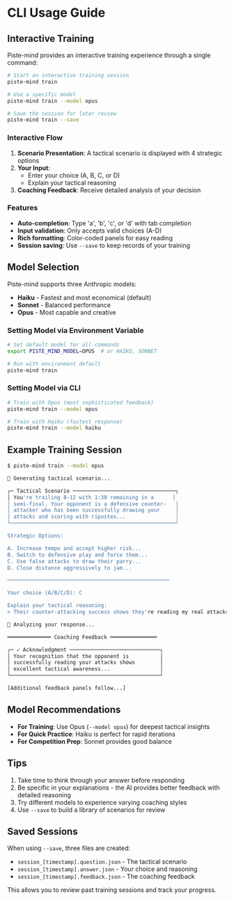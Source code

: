 # CLI Usage Guide

## Interactive Training

Piste-mind provides an interactive training experience through a single command:

```bash
# Start an interactive training session
piste-mind train

# Use a specific model
piste-mind train --model opus

# Save the session for later review
piste-mind train --save
```

### Interactive Flow

1. **Scenario Presentation**: A tactical scenario is displayed with 4 strategic options
2. **Your Input**: 
   - Enter your choice (A, B, C, or D)
   - Explain your tactical reasoning
3. **Coaching Feedback**: Receive detailed analysis of your decision

### Features

- **Auto-completion**: Type 'a', 'b', 'c', or 'd' with tab completion
- **Input validation**: Only accepts valid choices (A-D)
- **Rich formatting**: Color-coded panels for easy reading
- **Session saving**: Use `--save` to keep records of your training

## Model Selection

Piste-mind supports three Anthropic models:
- **Haiku** - Fastest and most economical (default)
- **Sonnet** - Balanced performance
- **Opus** - Most capable and creative

### Setting Model via Environment Variable

```bash
# Set default model for all commands
export PISTE_MIND_MODEL=OPUS  # or HAIKU, SONNET

# Run with environment default
piste-mind train
```

### Setting Model via CLI

```bash
# Train with Opus (most sophisticated feedback)
piste-mind train --model opus

# Train with Haiku (fastest response)
piste-mind train --model haiku
```

## Example Training Session

```bash
$ piste-mind train --model opus

🤺 Generating tactical scenario...

┌─ Tactical Scenario ─────────────────────────────────┐
│ You're trailing 8-12 with 1:30 remaining in a      │
│ semi-final. Your opponent is a defensive counter-   │
│ attacker who has been successfully drawing your     │
│ attacks and scoring with ripostes...                │
└─────────────────────────────────────────────────────┘

Strategic Options:

A. Increase tempo and accept higher risk...
B. Switch to defensive play and force them...
C. Use false attacks to draw their parry...
D. Close distance aggressively to jam...

────────────────────────────────────────────────────

Your choice (A/B/C/D): C

Explain your tactical reasoning:
> Their counter-attacking success shows they're reading my real attacks well. False attacks should disrupt their timing.

🎯 Analyzing your response...

══════════════ Coaching Feedback ═══════════════

┌─ ✓ Acknowledgment ─────────────────────────────┐
│ Your recognition that the opponent is          │
│ successfully reading your attacks shows        │
│ excellent tactical awareness...                │
└────────────────────────────────────────────────┘

[Additional feedback panels follow...]
```

## Model Recommendations

- **For Training**: Use Opus (`--model opus`) for deepest tactical insights
- **For Quick Practice**: Haiku is perfect for rapid iterations
- **For Competition Prep**: Sonnet provides good balance

## Tips

1. Take time to think through your answer before responding
2. Be specific in your explanations - the AI provides better feedback with detailed reasoning
3. Try different models to experience varying coaching styles
4. Use `--save` to build a library of scenarios for review

## Saved Sessions

When using `--save`, three files are created:
- `session_[timestamp].question.json` - The tactical scenario
- `session_[timestamp].answer.json` - Your choice and reasoning
- `session_[timestamp].feedback.json` - The coaching feedback

This allows you to review past training sessions and track your progress.